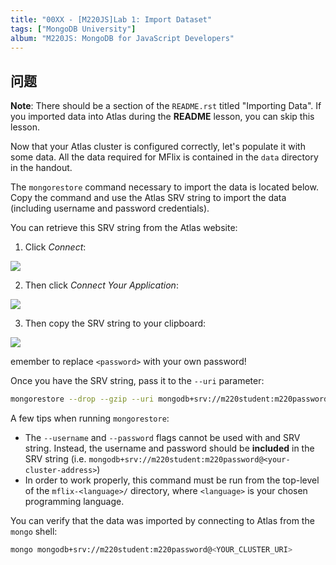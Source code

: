 ```yaml
---
title: "00XX - [M220JS]Lab 1: Import Dataset"
tags: ["MongoDB University"]
album: "M220JS: MongoDB for JavaScript Developers"
---
```


## 问题

**Note**: There should be a section of the `README.rst` titled "Importing Data". If you imported data into Atlas during the **README** lesson, you can skip this lesson.

Now that your Atlas cluster is configured correctly, let's populate it with some data. All the data required for MFlix is contained in the `data` directory in the handout.

The `mongorestore` command necessary to import the data is located below. Copy the command and use the Atlas SRV string to import the data (including username and password credentials).

You can retrieve this SRV string from the Atlas website:

1. Click _Connect_:

![](https://s3.amazonaws.com/university-courses/m220/atlas_connect.png)

2. Then click _Connect Your Application_:

![](https://s3.amazonaws.com/university-courses/m220/atlas_connect_application.png)

3. Then copy the SRV string to your clipboard:

![](https://s3.amazonaws.com/university-courses/m220/atlas_copy_uri.png)

emember to replace `<password>` with your own password!

Once you have the SRV string, pass it to the `--uri` parameter:

```bash
mongorestore --drop --gzip --uri mongodb+srv://m220student:m220password@<YOUR_CLUSTER_URI> data
```

A few tips when running `mongorestore`:

- The `--username` and `--password` flags cannot be used with and SRV string. Instead, the username and password should be **included** in the SRV string (i.e. `mongodb+srv://m220student:m220password@<your-cluster-address>`)
- In order to work properly, this command must be run from the top-level of the `mflix-<language>/` directory, where `<language>` is your chosen programming language.

You can verify that the data was imported by connecting to Atlas from the `mongo` shell:

```bash
mongo mongodb+srv://m220student:m220password@<YOUR_CLUSTER_URI>
```
